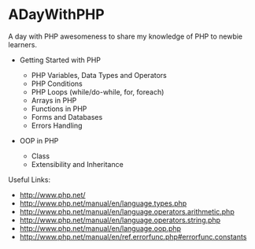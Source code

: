 ADayWithPHP
===========

A day with PHP awesomeness to share my knowledge of PHP to newbie learners.

- Getting Started with PHP
  * PHP Variables, Data Types and Operators
  * PHP Conditions
  * PHP Loops (while/do-while, for, foreach)
  * Arrays in PHP
  * Functions in PHP
  * Forms and Databases
  * Errors Handling

- OOP in PHP
  * Class
  * Extensibility and Inheritance



Useful Links:
* http://www.php.net/
* http://www.php.net/manual/en/language.types.php
* http://www.php.net/manual/en/language.operators.arithmetic.php
* http://www.php.net/manual/en/language.operators.string.php
* http://www.php.net/manual/en/language.oop.php
* http://www.php.net/manual/en/ref.errorfunc.php#errorfunc.constants

